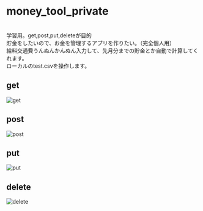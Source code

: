 # money_tool_private
<br>学習用。get,post,put,deleteが目的<br>
貯金をしたいので、お金を管理するアプリを作りたい。（完全個人用）<br>
給料交通費うんぬんかんぬん入力して、先月分までの貯金とか自動で計算してくれます。<br>
ローカルのtest.csvを操作します。

## get
![get](https://user-images.githubusercontent.com/72400792/116777748-febda080-aaa8-11eb-951b-1a2d4955a45c.png)

## post
![post](https://user-images.githubusercontent.com/72400792/116777805-5956fc80-aaa9-11eb-8cde-4dcb732a95e1.png)

## put
![put](https://user-images.githubusercontent.com/72400792/116777814-62e06480-aaa9-11eb-80e6-6147571f0957.png)

## delete
![delete](https://user-images.githubusercontent.com/72400792/116777833-7d1a4280-aaa9-11eb-921a-31742c150936.png)
